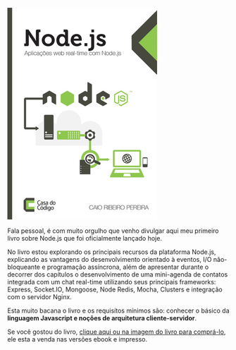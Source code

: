 [![Livro: Aplicações web real-time com Node.js](/images/livro-aplicacoes-web-real-time-com-nodejs.jpg "Livro: Aplicações web real-time com Node.js")](https://www.casadocodigo.com.br/products/livro-nodejs "Livro: Aplicações web real-time com Node.js")

Fala pessoal, é com muito orgulho que venho divulgar aqui meu primeiro livro sobre Node.js que foi oficialmente lançado hoje.

No livro estou explorando os principais recursos da plataforma Node.js, explicando as vantagens do desenvolvimento orientado à eventos, I/O não-bloqueante e programação assíncrona, além de apresentar durante o decorrer dos capítulos o desenvolvimento de uma mini-agenda de contatos integrada com um chat real-time utilizando seus principais frameworks: Express, Socket.IO, Mongoose, Node Redis, Mocha, Clusters e integração com o servidor Nginx.

Esta muito bacana o livro e os requisítos mínimos são: conhecer o básico da **linguagem Javascript e noções de arquitetura cliente-servidor**.

Se você gostou do livro, [clique aqui ou na imagem do livro para comprá-lo](https://www.casadocodigo.com.br/products/livro-nodejs "Livro: Aplicações web real-time com Node.js"), ele esta a venda nas versões ebook e impresso.